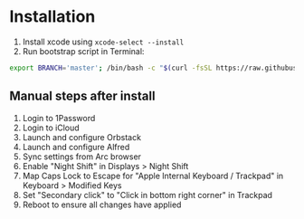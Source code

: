 # Installation

1. Install xcode using `xcode-select --install`
1. Run bootstrap script in Terminal:

```bash
export BRANCH='master'; /bin/bash -c "$(curl -fsSL https://raw.githubusercontent.com/mvgijssel/setup/$BRANCH/devenv/bootstrap.sh)"
```

## Manual steps after install

1. Login to 1Password
1. Login to iCloud
1. Launch and configure Orbstack
1. Launch and configure Alfred
1. Sync settings from Arc browser
1. Enable "Night Shift" in Displays > Night Shift
1. Map Caps Lock to Escape for "Apple Internal Keyboard / Trackpad" in Keyboard > Modified Keys
1. Set "Secondary click" to "Click in bottom right corner" in Trackpad
1. Reboot to ensure all changes have applied
